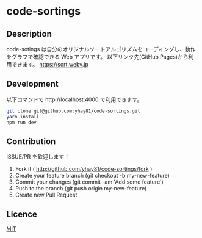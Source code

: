 # code-sortings

## Description

code-sotings は自分のオリジナルソートアルゴリズムをコーディングし、動作をグラフで確認できる Web アプリです。
以下リンク先(GitHub Pages)から利用できます。
https://sort.webv.jp

## Development

以下コマンドで http://localhost:4000 で利用できます。

```sh
git clone git@github.com:yhay81/code-sortings.git
yarn install
npm run dev
```

## Contribution

ISSUE/PR を歓迎します！

1. Fork it ( http://github.com/yhay81/code-sortings/fork )
2. Create your feature branch (git checkout -b my-new-feature)
3. Commit your changes (git commit -am 'Add some feature')
4. Push to the branch (git push origin my-new-feature)
5. Create new Pull Request

## Licence

[MIT](https://github.com/yhay81/code-sortings/blob/master/LICENCE)
